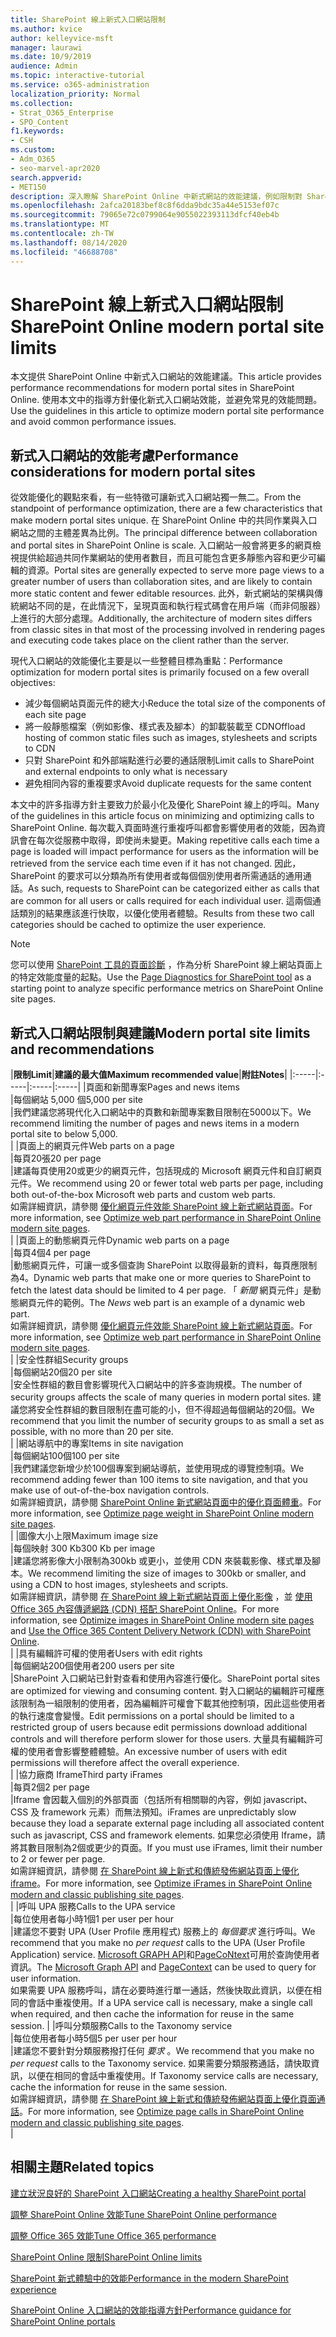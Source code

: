 ```yaml
---
title: SharePoint 線上新式入口網站限制
ms.author: kvice
author: kelleyvice-msft
manager: laurawi
ms.date: 10/9/2019
audience: Admin
ms.topic: interactive-tutorial
ms.service: o365-administration
localization_priority: Normal
ms.collection:
- Strat_O365_Enterprise
- SPO_Content
f1.keywords:
- CSH
ms.custom:
- Adm_O365
- seo-marvel-apr2020
search.appverid:
- MET150
description: 深入瞭解 SharePoint Online 中新式網站的效能建議，例如限制對 Sharepoint 和外部端點的呼叫。
ms.openlocfilehash: 2afca20183bef8c8f6dda9bdc35a44e5153ef07c
ms.sourcegitcommit: 79065e72c0799064e9055022393113dfcf40eb4b
ms.translationtype: MT
ms.contentlocale: zh-TW
ms.lasthandoff: 08/14/2020
ms.locfileid: "46688708"
---
```

# <a name="sharepoint-online-modern-portal-site-limits"></a><span data-ttu-id="b79bd-103">SharePoint 線上新式入口網站限制</span><span class="sxs-lookup"><span data-stu-id="b79bd-103">SharePoint Online modern portal site limits</span></span>

<span data-ttu-id="b79bd-104">本文提供 SharePoint Online 中新式入口網站的效能建議。</span><span class="sxs-lookup"><span data-stu-id="b79bd-104">This article provides performance recommendations for modern portal sites in SharePoint Online.</span></span> <span data-ttu-id="b79bd-105">使用本文中的指導方針優化新式入口網站效能，並避免常見的效能問題。</span><span class="sxs-lookup"><span data-stu-id="b79bd-105">Use the guidelines in this article to optimize modern portal site performance and avoid common performance issues.</span></span>

## <a name="performance-considerations-for-modern-portal-sites"></a><span data-ttu-id="b79bd-106">新式入口網站的效能考慮</span><span class="sxs-lookup"><span data-stu-id="b79bd-106">Performance considerations for modern portal sites</span></span>

<span data-ttu-id="b79bd-107">從效能優化的觀點來看，有一些特徵可讓新式入口網站獨一無二。</span><span class="sxs-lookup"><span data-stu-id="b79bd-107">From the standpoint of performance optimization, there are a few characteristics that make modern portal sites unique.</span></span> <span data-ttu-id="b79bd-108">在 SharePoint Online 中的共同作業與入口網站之間的主體差異為比例。</span><span class="sxs-lookup"><span data-stu-id="b79bd-108">The principal difference between collaboration and portal sites in SharePoint Online is scale.</span></span> <span data-ttu-id="b79bd-109">入口網站一般會將更多的網頁檢視提供給超過共同作業網站的使用者數目，而且可能包含更多靜態內容和更少可編輯的資源。</span><span class="sxs-lookup"><span data-stu-id="b79bd-109">Portal sites are generally expected to serve more page views to a greater number of users than collaboration sites, and are likely to contain more static content and fewer editable resources.</span></span> <span data-ttu-id="b79bd-110">此外，新式網站的架構與傳統網站不同的是，在此情況下，呈現頁面和執行程式碼會在用戶端（而非伺服器）上進行的大部分處理。</span><span class="sxs-lookup"><span data-stu-id="b79bd-110">Additionally, the architecture of modern sites differs from classic sites in that most of the processing involved in rendering pages and executing code takes place on the client rather than the server.</span></span>

<span data-ttu-id="b79bd-111">現代入口網站的效能優化主要是以一些整體目標為重點：</span><span class="sxs-lookup"><span data-stu-id="b79bd-111">Performance optimization for modern portal sites is primarily focused on a few overall objectives:</span></span>

- <span data-ttu-id="b79bd-112">減少每個網站頁面元件的總大小</span><span class="sxs-lookup"><span data-stu-id="b79bd-112">Reduce the total size of the components of each site page</span></span>
- <span data-ttu-id="b79bd-113">將一般靜態檔案（例如影像、樣式表及腳本）的卸載裝載至 CDN</span><span class="sxs-lookup"><span data-stu-id="b79bd-113">Offload hosting of common static files such as images, stylesheets and scripts to CDN</span></span>
- <span data-ttu-id="b79bd-114">只對 SharePoint 和外部端點進行必要的通話限制</span><span class="sxs-lookup"><span data-stu-id="b79bd-114">Limit calls to SharePoint and external endpoints to only what is necessary</span></span>
- <span data-ttu-id="b79bd-115">避免相同內容的重複要求</span><span class="sxs-lookup"><span data-stu-id="b79bd-115">Avoid duplicate requests for the same content</span></span>

<span data-ttu-id="b79bd-116">本文中的許多指導方針主要致力於最小化及優化 SharePoint 線上的呼叫。</span><span class="sxs-lookup"><span data-stu-id="b79bd-116">Many of the guidelines in this article focus on minimizing and optimizing calls to SharePoint Online.</span></span> <span data-ttu-id="b79bd-117">每次載入頁面時進行重複呼叫都會影響使用者的效能，因為資訊會在每次從服務中取得，即使尚未變更。</span><span class="sxs-lookup"><span data-stu-id="b79bd-117">Making repetitive calls each time a page is loaded will impact performance for users as the information will be retrieved from the service each time even if it has not changed.</span></span> <span data-ttu-id="b79bd-118">因此，SharePoint 的要求可以分類為所有使用者或每個個別使用者所需通話的通用通話。</span><span class="sxs-lookup"><span data-stu-id="b79bd-118">As such, requests to SharePoint can be categorized either as calls that are common for all users or calls required for each individual user.</span></span> <span data-ttu-id="b79bd-119">這兩個通話類別的結果應該進行快取，以優化使用者體驗。</span><span class="sxs-lookup"><span data-stu-id="b79bd-119">Results from these two call categories should be cached to optimize the user experience.</span></span>

>[!NOTE]
><span data-ttu-id="b79bd-120">您可以使用 [SharePoint 工具的頁面診斷](https://aka.ms/perftool) ，作為分析 SharePoint 線上網站頁面上的特定效能度量的起點。</span><span class="sxs-lookup"><span data-stu-id="b79bd-120">Use the [Page Diagnostics for SharePoint tool](https://aka.ms/perftool) as a starting point to analyze specific performance metrics on SharePoint Online site pages.</span></span>

## <a name="modern-portal-site-limits-and-recommendations"></a><span data-ttu-id="b79bd-121">新式入口網站限制與建議</span><span class="sxs-lookup"><span data-stu-id="b79bd-121">Modern portal site limits and recommendations</span></span>

|<span data-ttu-id="b79bd-122">**限制**</span><span class="sxs-lookup"><span data-stu-id="b79bd-122">**Limit**</span></span>|<span data-ttu-id="b79bd-123">**建議的最大值**</span><span class="sxs-lookup"><span data-stu-id="b79bd-123">**Maximum recommended value**</span></span>|<span data-ttu-id="b79bd-124">**附註**</span><span class="sxs-lookup"><span data-stu-id="b79bd-124">**Notes**</span></span>|
|:-----|:-----|:-----|:-----|
|<span data-ttu-id="b79bd-125">頁面和新聞專案</span><span class="sxs-lookup"><span data-stu-id="b79bd-125">Pages and news items</span></span>  <br/> |<span data-ttu-id="b79bd-126">每個網站 5,000 個</span><span class="sxs-lookup"><span data-stu-id="b79bd-126">5,000 per site</span></span>  <br/> |<span data-ttu-id="b79bd-127">我們建議您將現代化入口網站中的頁數和新聞專案數目限制在5000以下。</span><span class="sxs-lookup"><span data-stu-id="b79bd-127">We recommend limiting the number of pages and news items in a modern portal site to below 5,000.</span></span>  <br/> |
|<span data-ttu-id="b79bd-128">頁面上的網頁元件</span><span class="sxs-lookup"><span data-stu-id="b79bd-128">Web parts on a page</span></span>  <br/> |<span data-ttu-id="b79bd-129">每頁20張</span><span class="sxs-lookup"><span data-stu-id="b79bd-129">20 per page</span></span>  <br/> |<span data-ttu-id="b79bd-130">建議每頁使用20或更少的網頁元件，包括現成的 Microsoft 網頁元件和自訂網頁元件。</span><span class="sxs-lookup"><span data-stu-id="b79bd-130">We recommend using 20 or fewer total web parts per page, including both out-of-the-box Microsoft web parts and custom web parts.</span></span> <br/> <span data-ttu-id="b79bd-131">如需詳細資訊，請參閱 [優化網頁元件效能 SharePoint 線上新式網站頁面](modern-web-part-optimization.md)。</span><span class="sxs-lookup"><span data-stu-id="b79bd-131">For more information, see [Optimize web part performance in SharePoint Online modern site pages](modern-web-part-optimization.md).</span></span>  <br/> |
|<span data-ttu-id="b79bd-132">頁面上的動態網頁元件</span><span class="sxs-lookup"><span data-stu-id="b79bd-132">Dynamic web parts on a page</span></span>  <br/> |<span data-ttu-id="b79bd-133">每頁4個</span><span class="sxs-lookup"><span data-stu-id="b79bd-133">4 per page</span></span>  <br/> |<span data-ttu-id="b79bd-134">動態網頁元件，可讓一或多個查詢 SharePoint 以取得最新的資料，每頁應限制為4。</span><span class="sxs-lookup"><span data-stu-id="b79bd-134">Dynamic web parts that make one or more queries to SharePoint to fetch the latest data should be limited to 4 per page.</span></span> <span data-ttu-id="b79bd-135">「 _新聞_ 網頁元件」是動態網頁元件的範例。</span><span class="sxs-lookup"><span data-stu-id="b79bd-135">The _News_ web part is an example of a dynamic web part.</span></span> <br/> <span data-ttu-id="b79bd-136">如需詳細資訊，請參閱 [優化網頁元件效能 SharePoint 線上新式網站頁面](modern-web-part-optimization.md)。</span><span class="sxs-lookup"><span data-stu-id="b79bd-136">For more information, see [Optimize web part performance in SharePoint Online modern site pages](modern-web-part-optimization.md).</span></span>    <br/> |
|<span data-ttu-id="b79bd-137">安全性群組</span><span class="sxs-lookup"><span data-stu-id="b79bd-137">Security groups</span></span>  <br/> |<span data-ttu-id="b79bd-138">每個網站20個</span><span class="sxs-lookup"><span data-stu-id="b79bd-138">20 per site</span></span>  <br/> |<span data-ttu-id="b79bd-139">安全性群組的數目會影響現代入口網站中的許多查詢規模。</span><span class="sxs-lookup"><span data-stu-id="b79bd-139">The number of security groups affects the scale of many queries in modern portal sites.</span></span> <span data-ttu-id="b79bd-140">建議您將安全性群組的數目限制在盡可能的小，但不得超過每個網站的20個。</span><span class="sxs-lookup"><span data-stu-id="b79bd-140">We recommend that you limit the number of security groups to as small a set as possible, with no more than 20 per site.</span></span>  <br/> |
|<span data-ttu-id="b79bd-141">網站導航中的專案</span><span class="sxs-lookup"><span data-stu-id="b79bd-141">Items in site navigation</span></span>  <br/> |<span data-ttu-id="b79bd-142">每個網站100個</span><span class="sxs-lookup"><span data-stu-id="b79bd-142">100 per site</span></span>  <br/> |<span data-ttu-id="b79bd-143">我們建議您新增少於100個專案到網站導航，並使用現成的導覽控制項。</span><span class="sxs-lookup"><span data-stu-id="b79bd-143">We recommend adding fewer than 100 items to site navigation, and that you make use of out-of-the-box navigation controls.</span></span>  <br/> <span data-ttu-id="b79bd-144">如需詳細資訊，請參閱 [SharePoint Online 新式網站頁面中的優化頁面體重](modern-page-weight-optimization.md)。</span><span class="sxs-lookup"><span data-stu-id="b79bd-144">For more information, see [Optimize page weight in SharePoint Online modern site pages](modern-page-weight-optimization.md).</span></span> <br/> |
|<span data-ttu-id="b79bd-145">圖像大小上限</span><span class="sxs-lookup"><span data-stu-id="b79bd-145">Maximum image size</span></span>  <br/> |<span data-ttu-id="b79bd-146">每個映射 300 Kb</span><span class="sxs-lookup"><span data-stu-id="b79bd-146">300 Kb per image</span></span>  <br/> |<span data-ttu-id="b79bd-147">建議您將影像大小限制為300kb 或更小，並使用 CDN 來裝載影像、樣式單及腳本。</span><span class="sxs-lookup"><span data-stu-id="b79bd-147">We recommend limiting the size of images to 300kb or smaller, and using a CDN to host images, stylesheets and scripts.</span></span> <br/><span data-ttu-id="b79bd-148">如需詳細資訊，請參閱 [在 SharePoint 線上新式網站頁面上優化影像](modern-image-optimization.md) ，並 [使用 Office 365 內容傳遞網路 (CDN) 搭配 SharePoint Online](use-microsoft-365-cdn-with-spo.md)。</span><span class="sxs-lookup"><span data-stu-id="b79bd-148">For more information, see [Optimize images in SharePoint Online modern site pages](modern-image-optimization.md) and [Use the Office 365 Content Delivery Network (CDN) with SharePoint Online](use-microsoft-365-cdn-with-spo.md).</span></span>  <br/> |
|<span data-ttu-id="b79bd-149">具有編輯許可權的使用者</span><span class="sxs-lookup"><span data-stu-id="b79bd-149">Users with edit rights</span></span>  <br/> |<span data-ttu-id="b79bd-150">每個網站200個使用者</span><span class="sxs-lookup"><span data-stu-id="b79bd-150">200 users per site</span></span>  <br/> |<span data-ttu-id="b79bd-151">SharePoint 入口網站已針對查看和使用內容進行優化。</span><span class="sxs-lookup"><span data-stu-id="b79bd-151">SharePoint portal sites are optimized for viewing and consuming content.</span></span> <span data-ttu-id="b79bd-152">對入口網站的編輯許可權應該限制為一組限制的使用者，因為編輯許可權會下載其他控制項，因此這些使用者的執行速度會變慢。</span><span class="sxs-lookup"><span data-stu-id="b79bd-152">Edit permissions on a portal should be limited to a restricted group of users because edit permissions download additional controls and will therefore perform slower for those users.</span></span> <span data-ttu-id="b79bd-153">大量具有編輯許可權的使用者會影響整體體驗。</span><span class="sxs-lookup"><span data-stu-id="b79bd-153">An excessive number of users with edit permissions will therefore affect the overall experience.</span></span> <br/> |
|<span data-ttu-id="b79bd-154">協力廠商 Iframe</span><span class="sxs-lookup"><span data-stu-id="b79bd-154">Third party iFrames</span></span>  <br/> |<span data-ttu-id="b79bd-155">每頁2個</span><span class="sxs-lookup"><span data-stu-id="b79bd-155">2 per page</span></span>  <br/> |<span data-ttu-id="b79bd-156">Iframe 會因載入個別的外部頁面（包括所有相關聯的內容，例如 javascript、CSS 及 framework 元素）而無法預知。</span><span class="sxs-lookup"><span data-stu-id="b79bd-156">iFrames are unpredictably slow because they load a separate external page including all associated content such as javascript, CSS and framework elements.</span></span> <span data-ttu-id="b79bd-157">如果您必須使用 Iframe，請將其數目限制為2個或更少的頁面。</span><span class="sxs-lookup"><span data-stu-id="b79bd-157">If you must use iFrames, limit their number to 2 or fewer per page.</span></span><br/> <span data-ttu-id="b79bd-158">如需詳細資訊，請參閱 [在 SharePoint 線上新式和傳統發佈網站頁面上優化 iframe](modern-iframe-optimization.md)。</span><span class="sxs-lookup"><span data-stu-id="b79bd-158">For more information, see [Optimize iFrames in SharePoint Online modern and classic publishing site pages](modern-iframe-optimization.md).</span></span> <br/> |
|<span data-ttu-id="b79bd-159">呼叫 UPA 服務</span><span class="sxs-lookup"><span data-stu-id="b79bd-159">Calls to the UPA service</span></span>  <br/> |<span data-ttu-id="b79bd-160">每位使用者每小時1個</span><span class="sxs-lookup"><span data-stu-id="b79bd-160">1 per user per hour</span></span>  <br/> |<span data-ttu-id="b79bd-161">建議您不要對 UPA (User Profile 應用程式) 服務上的 _每個要求_ 進行呼叫。</span><span class="sxs-lookup"><span data-stu-id="b79bd-161">We recommend that you make no _per request_ calls to the UPA (User Profile Application) service.</span></span> <span data-ttu-id="b79bd-162">[Microsoft GRAPH API](https://docs.microsoft.com/graph/call-api)和[PageCoNtext](https://docs.microsoft.com/javascript/api/sp-page-context/pagecontext?view=sp-typescript-latest)可用於查詢使用者資訊。</span><span class="sxs-lookup"><span data-stu-id="b79bd-162">The [Microsoft Graph API](https://docs.microsoft.com/graph/call-api) and [PageContext](https://docs.microsoft.com/javascript/api/sp-page-context/pagecontext?view=sp-typescript-latest) can be used to query for user information.</span></span>  <br/> <span data-ttu-id="b79bd-163">如果需要 UPA 服務呼叫，請在必要時進行單一通話，然後快取此資訊，以便在相同的會話中重複使用。</span><span class="sxs-lookup"><span data-stu-id="b79bd-163">If a UPA service call is necessary, make a single call when required, and then cache the information for reuse in the same session.</span></span> |
|<span data-ttu-id="b79bd-164">呼叫分類服務</span><span class="sxs-lookup"><span data-stu-id="b79bd-164">Calls to the Taxonomy service</span></span>  <br/> |<span data-ttu-id="b79bd-165">每位使用者每小時5個</span><span class="sxs-lookup"><span data-stu-id="b79bd-165">5 per user per hour</span></span>  <br/> |<span data-ttu-id="b79bd-166">建議您不要針對分類服務撥打任何 _要求_ 。</span><span class="sxs-lookup"><span data-stu-id="b79bd-166">We recommend that you make no _per request_ calls to the Taxonomy service.</span></span> <span data-ttu-id="b79bd-167">如果需要分類服務通話，請快取資訊，以便在相同的會話中重複使用。</span><span class="sxs-lookup"><span data-stu-id="b79bd-167">If Taxonomy service calls are necessary, cache the information for reuse in the same session.</span></span> <br/> <span data-ttu-id="b79bd-168">如需詳細資訊，請參閱 [在 SharePoint 線上新式和傳統發佈網站頁面上優化頁面通話](modern-page-call-optimization.md)。</span><span class="sxs-lookup"><span data-stu-id="b79bd-168">For more information, see [Optimize page calls in SharePoint Online modern and classic publishing site pages](modern-page-call-optimization.md).</span></span> <br/> |

## <a name="related-topics"></a><span data-ttu-id="b79bd-169">相關主題</span><span class="sxs-lookup"><span data-stu-id="b79bd-169">Related topics</span></span>

[<span data-ttu-id="b79bd-170">建立狀況良好的 SharePoint 入口網站</span><span class="sxs-lookup"><span data-stu-id="b79bd-170">Creating a healthy SharePoint portal</span></span>](https://docs.microsoft.com/sharepoint/portal-health)

[<span data-ttu-id="b79bd-171">調整 SharePoint Online 效能</span><span class="sxs-lookup"><span data-stu-id="b79bd-171">Tune SharePoint Online performance</span></span>](tune-sharepoint-online-performance.md)

[<span data-ttu-id="b79bd-172">調整 Office 365 效能</span><span class="sxs-lookup"><span data-stu-id="b79bd-172">Tune Office 365 performance</span></span>](tune-microsoft-365-performance.md)

[<span data-ttu-id="b79bd-173">SharePoint Online 限制</span><span class="sxs-lookup"><span data-stu-id="b79bd-173">SharePoint Online limits</span></span>](https://docs.microsoft.com/office365/servicedescriptions/sharepoint-online-service-description/sharepoint-online-limits)

[<span data-ttu-id="b79bd-174">SharePoint 新式體驗中的效能</span><span class="sxs-lookup"><span data-stu-id="b79bd-174">Performance in the modern SharePoint experience</span></span>](https://docs.microsoft.com/sharepoint/modern-experience-performance)

[<span data-ttu-id="b79bd-175">SharePoint Online 入口網站的效能指導方針</span><span class="sxs-lookup"><span data-stu-id="b79bd-175">Performance guidance for SharePoint Online portals</span></span>](https://docs.microsoft.com/sharepoint/dev/solution-guidance/portal-performance)
